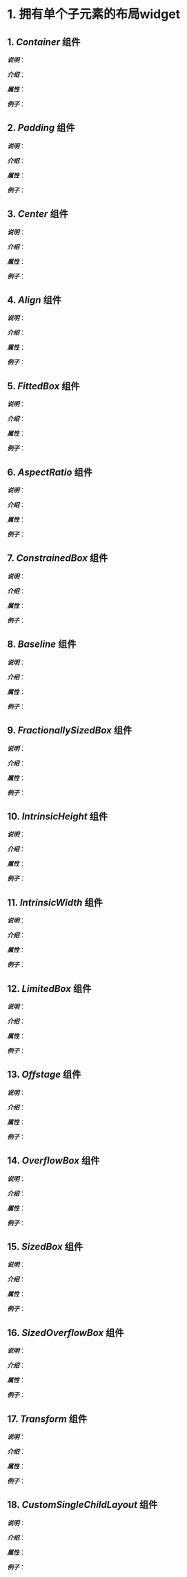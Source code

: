 # 1. 拥有单个子元素的布局widget

## 1. _Container_ 组件

_**说明**_：

_**介绍**_：

_**属性**_：

_**例子**_：

## 2. _Padding_ 组件

_**说明**_：

_**介绍**_：

_**属性**_：

_**例子**_：

## 3. _Center_ 组件

_**说明**_：

_**介绍**_：

_**属性**_：

_**例子**_：

## 4. _Align_ 组件

_**说明**_：

_**介绍**_：

_**属性**_：

_**例子**_：

## 5. _FittedBox_ 组件

_**说明**_：

_**介绍**_：

_**属性**_：

_**例子**_：

## 6. _AspectRatio_ 组件

_**说明**_：

_**介绍**_：

_**属性**_：

_**例子**_：

## 7. _ConstrainedBox_ 组件

_**说明**_：

_**介绍**_：

_**属性**_：

_**例子**_：

## 8. _Baseline_ 组件

_**说明**_：

_**介绍**_：

_**属性**_：

_**例子**_：

## 9. _FractionallySizedBox_ 组件

_**说明**_：

_**介绍**_：

_**属性**_：

_**例子**_：

## 10. _IntrinsicHeight_ 组件

_**说明**_：

_**介绍**_：

_**属性**_：

_**例子**_：

## 11. _IntrinsicWidth_ 组件

_**说明**_：

_**介绍**_：

_**属性**_：

_**例子**_：

## 12. _LimitedBox_ 组件

_**说明**_：

_**介绍**_：

_**属性**_：

_**例子**_：

## 13. _Offstage_ 组件

_**说明**_：

_**介绍**_：

_**属性**_：

_**例子**_：

## 14. _OverflowBox_ 组件

_**说明**_：

_**介绍**_：

_**属性**_：

_**例子**_：

## 15. _SizedBox_ 组件

_**说明**_：

_**介绍**_：

_**属性**_：

_**例子**_：

## 16. _SizedOverflowBox_ 组件

_**说明**_：

_**介绍**_：

_**属性**_：

_**例子**_：

## 17. _Transform_ 组件

_**说明**_：

_**介绍**_：

_**属性**_：

_**例子**_：

## 18. _CustomSingleChildLayout_ 组件

_**说明**_：

_**介绍**_：

_**属性**_：

_**例子**_：

